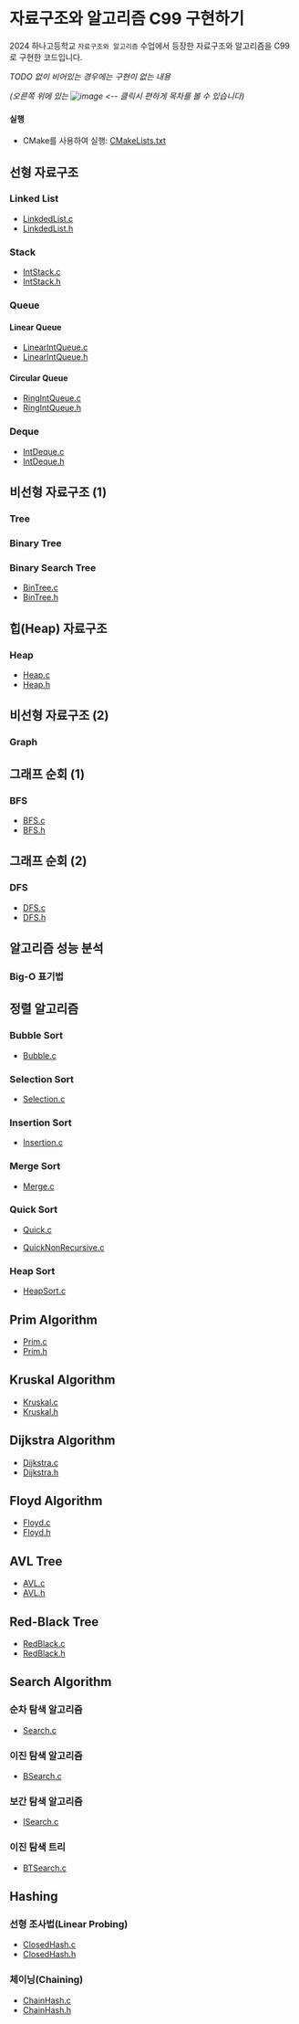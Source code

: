 # 자료구조와 알고리즘 C99 구현하기

2024 하나고등학교 `자료구조와 알고리즘` 수업에서 등장한 자료구조와 알고리즘을 C99로 구현한 코드입니다.

*TODO 없이 비어있는 경우에는 구현이 없는 내용*

*(오른쪽 위에 있는 ![image](https://github.com/user-attachments/assets/68d2c103-0d67-473d-9dbd-7129e565fc38) <-- 클릭시 편하게 목차를 볼
수 있습니다)*

#### 실행

* CMake를 사용하여 실행: [CMakeLists.txt](CMakeLists.txt)

## 선형 자료구조

### Linked List

- [LinkdedList.c](LinkdedList.c)
- [LinkdedList.h](LinkdedList.h)

### Stack

- [IntStack.c](IntStack.c)
- [IntStack.h](IntStack.h)

### Queue

#### Linear Queue

- [LinearIntQueue.c](LinearIntQueue.c)
- [LinearIntQueue.h](LinearIntQueue.h)

#### Circular Queue

- [RingIntQueue.c](RingIntQueue.c)
- [RingIntQueue.h](RingIntQueue.h)

### Deque

- [IntDeque.c](IntDeque.c)
- [IntDeque.h](IntDeque.h)

## 비선형 자료구조 (1)

### Tree

### Binary Tree

### Binary Search Tree

- [BinTree.c](BinTree.c)
- [BinTree.h](BinTree.h)

## 힙(Heap) 자료구조

### Heap

- [Heap.c](Heap.c)
- [Heap.h](Heap.h)

## 비선형 자료구조 (2)

### Graph

## 그래프 순회 (1)

### BFS

- [BFS.c](BFS.c)
- [BFS.h](BFS.h)

## 그래프 순회 (2)

### DFS

- [DFS.c](DFS.c)
- [DFS.h](DFS.h)

## 알고리즘 성능 분석

### Big-O 표기법

## 정렬 알고리즘

### Bubble Sort

- [Bubble.c](Bubble.c)

### Selection Sort

- [Selection.c](Selection.c)

### Insertion Sort

- [Insertion.c](Insertion.c)

### Merge Sort

- [Merge.c](Merge.c)

### Quick Sort

- [Quick.c](Quick.c)


- [QuickNonRecursive.c](QuickNonRecursive.c)

### Heap Sort

- [HeapSort.c](HeapSort.c)

## Prim Algorithm

- [Prim.c](Prim.c)
- [Prim.h](Prim.h)

## Kruskal Algorithm

- [Kruskal.c](Kruskal.c)
- [Kruskal.h](Kruskal.h)

## Dijkstra Algorithm

- [Dijkstra.c](Dijkstra.c)
- [Dijkstra.h](Dijkstra.h)

## Floyd Algorithm

- [Floyd.c](Floyd.c)
- [Floyd.h](Floyd.h)

## AVL Tree

- [AVL.c](AVL.c)
- [AVL.h](AVL.h)

## Red-Black Tree

- [RedBlack.c](RedBlack.c)
- [RedBlack.h](RedBlack.h)

## Search Algorithm

### 순차 탐색 알고리즘

- [Search.c](Search.c)

### 이진 탐색 알고리즘

- [BSearch.c](BSearch.c)

### 보간 탐색 알고리즘

- [ISearch.c](ISearch.c)

### 이진 탐색 트리

- [BTSearch.c](BTSearch.c)

## Hashing

### 선형 조사법(Linear Probing)

- [ClosedHash.c](ClosedHash.c)
- [ClosedHash.h](ClosedHash.h)

### 체이닝(Chaining)

- [ChainHash.c](ChainHash.c)
- [ChainHash.h](ChainHash.h)